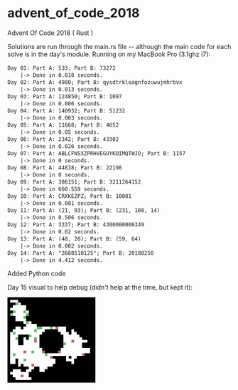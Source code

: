 # advent_of_code_2018
Advent Of Code 2018 ( Rust )

Solutions are run through the main.rs file -- although the main code for each solve is in the day's module.
Running on my MacBook Pro (3.1ghz i7):

```
Day 01: Part A: 533; Part B: 73272
	|-> Done in 0.018 seconds.
Day 02: Part A: 4980; Part B: qysdtrkloagnfozuwujmhrbvx
	|-> Done in 0.013 seconds.
Day 03: Part A: 124850; Part B: 1097
	|-> Done in 0.006 seconds.
Day 04: Part A: 140932; Part B: 51232
	|-> Done in 0.003 seconds.
Day 05: Part A: 11668; Part B: 4652
	|-> Done in 0.05 seconds.
Day 06: Part A: 2342; Part B: 43302
	|-> Done in 0.026 seconds.
Day 07: Part A: ABLCFNSXZPRHVEGUYKDIMQTWJO; Part B: 1157
	|-> Done in 0 seconds.
Day 08: Part A: 44838; Part B: 22198
	|-> Done in 0 seconds.
Day 09: Part A: 386151; Part B: 3211264152
	|-> Done in 660.559 seconds.
Day 10: Part A: CRXKEZPZ; Part B: 10081
	|-> Done in 0.081 seconds.
Day 11: Part A: (21, 93); Part B: (231, 108, 14)
	|-> Done in 0.506 seconds.
Day 12: Part A: 3337; Part B: 4300000000349
	|-> Done in 0.02 seconds.
Day 13: Part A: (48, 20); Part B: (59, 64)
	|-> Done in 0.002 seconds.
Day 14: Part A: "2688510125"; Part B: 20188250
	|-> Done in 4.412 seconds.
```
Added Python code

Day 15 visual to help debug (didn't help at the time, but kept it):

![](python/images/day_15.gif)